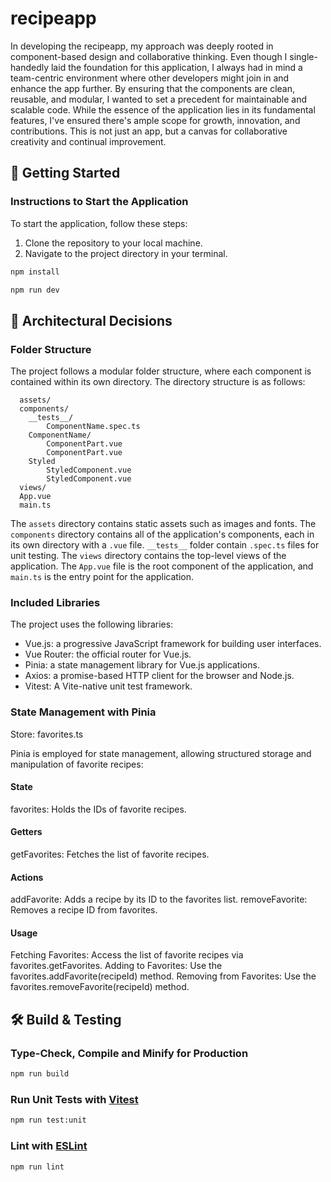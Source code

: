 # recipeapp

In developing the recipeapp, my approach was deeply rooted in component-based design and collaborative thinking. Even though I single-handedly laid the foundation for this application, I always had in mind a team-centric environment where other developers might join in and enhance the app further. By ensuring that the components are clean, reusable, and modular, I wanted to set a precedent for maintainable and scalable code. While the essence of the application lies in its fundamental features, I've ensured there's ample scope for growth, innovation, and contributions. This is not just an app, but a canvas for collaborative creativity and continual improvement.

## 🚀 Getting Started

### Instructions to Start the Application

To start the application, follow these steps:

1. Clone the repository to your local machine.
2. Navigate to the project directory in your terminal.

```sh
npm install
```

```sh
npm run dev
```

## 📂 Architectural Decisions

### Folder Structure

The project follows a modular folder structure, where each component is contained within its own directory. The directory structure is as follows:

```src/
  assets/
  components/
    __tests__/
        ComponentName.spec.ts
    ComponentName/
        ComponentPart.vue
        ComponentPart.vue
    Styled
        StyledComponent.vue
        StyledComponent.vue
  views/
  App.vue
  main.ts
```

The `assets` directory contains static assets such as images and fonts. The `components` directory contains all of the application's components, each in its own directory with a `.vue` file. `__tests__` folder contain `.spec.ts` files for unit testing. The `views` directory contains the top-level views of the application. The `App.vue` file is the root component of the application, and `main.ts` is the entry point for the application.

### Included Libraries

The project uses the following libraries:

- Vue.js: a progressive JavaScript framework for building user interfaces.
- Vue Router: the official router for Vue.js.
- Pinia: a state management library for Vue.js applications.
- Axios: a promise-based HTTP client for the browser and Node.js.
- Vitest: A Vite-native unit test framework.

### State Management with Pinia

Store: favorites.ts

Pinia is employed for state management, allowing structured storage and manipulation of favorite recipes:

#### State

favorites: Holds the IDs of favorite recipes.

#### Getters

getFavorites: Fetches the list of favorite recipes.

#### Actions

addFavorite: Adds a recipe by its ID to the favorites list.
removeFavorite: Removes a recipe ID from favorites.

#### Usage

Fetching Favorites: Access the list of favorite recipes via favorites.getFavorites.
Adding to Favorites: Use the favorites.addFavorite(recipeId) method.
Removing from Favorites: Use the favorites.removeFavorite(recipeId) method.

## 🛠 Build & Testing

### Type-Check, Compile and Minify for Production

```sh
npm run build
```

### Run Unit Tests with [Vitest](https://vitest.dev/)

```sh
npm run test:unit
```

### Lint with [ESLint](https://eslint.org/)

```sh
npm run lint
```
